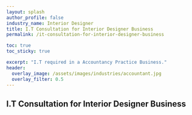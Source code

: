 ```yaml
---
layout: splash 
author_profile: false 
industry_name: Interior Designer
title: I.T Consultation for Interior Designer Business
permalink: /it-consultation-for-interior-designer-business

toc: true
toc_sticky: true

excerpt: "I.T required in a Accountancy Practice Business."
header:
  overlay_image: /assets/images/industries/accountant.jpg
  overlay_filter: 0.5 
---
```


## I.T Consultation for Interior Designer Business